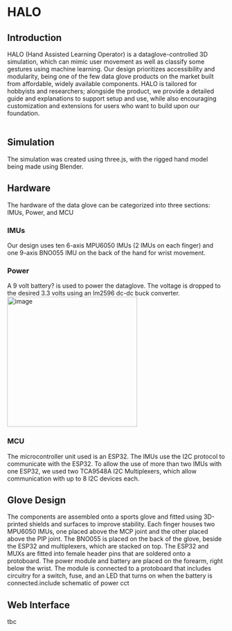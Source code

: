 # HALO

## Introduction

HALO (Hand Assisted Learning Operator) is a dataglove-controlled 3D simulation, which can mimic user movement as well as classify some gestures using machine learning. Our design prioritizes accessibility and modularity, being one of the few data glove products on the market built from affordable, widely available components. HALO is tailored for hobbyists and researchers; alongside the product, we provide a detailed guide and explanations to support setup and use, while also encouraging customization and extensions for users who want to build upon our foundation.
<br></br>
<!--here we need to also talk about what we are pitching it as. Cheaper alternative for hobbyists, flexible and modular design, etc-->

## Simulation
The simulation was created using three.js, with the rigged hand model being made using Blender.

## Hardware 
The hardware of the data glove can be categorized into three sections: IMUs, Power, and MCU
### IMUs
Our design uses ten 6-axis MPU6050 IMUs (2 IMUs on each finger) and one 9-axis BNO055 IMU on the back of the hand for wrist movement.
### Power
A 9 volt battery? is used to power the dataglove. The voltage is dropped to the desired 3.3 volts using an lm2596 dc-dc buck converter.
<img width="300" height="300" alt="image" src="https://github.com/user-attachments/assets/ca45b96a-a3da-4af4-9517-191788b638ed" />
### MCU
The microcontroller unit used is an ESP32. The IMUs use the I2C protocol to communicate with the ESP32. To allow the use of more than two IMUs with one ESP32, we used two TCA9548A I2C Multiplexers, which allow communication with up to 8 I2C devices each.


## Glove Design
The components are assembled onto a sports glove and fitted using 3D-printed shields and surfaces to improve stability. Each finger houses two MPU6050 IMUs, one placed above the MCP joint and the other placed above the PIP joint. The BNO055 is placed on the back of the glove, beside the ESP32 and multiplexers, which are stacked on top. The ESP32 and MUXs are fitted into female header pins that are soldered onto a protoboard.
The power module and battery are placed on the forearm, right below the wrist. The module is connected to a protoboard that includes circuitry for a switch, fuse, and an LED that turns on when the battery is connected.include schematic of power cct
## Web Interface
tbc


<!-- lets add a section either in the README or another file where we have all the sources we used like other github repos, articles etc and write what we took inspiration from exactly. would be useful for ourselves later -->
